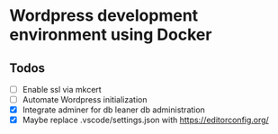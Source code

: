 # Wordpress development environment using Docker

## Todos

- [ ] Enable ssl via mkcert
- [ ] Automate Wordpress initialization
- [x] Integrate adminer for db leaner db administration
- [x] Maybe replace .vscode/settings.json with https://editorconfig.org/
